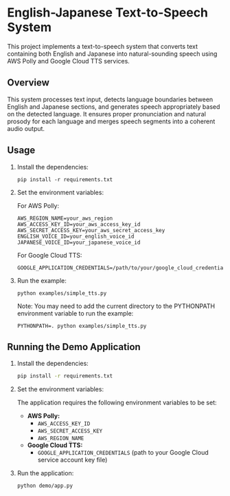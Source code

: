 # English-Japanese Text-to-Speech System

This project implements a text-to-speech system that converts text containing both English and Japanese into natural-sounding speech using AWS Polly and Google Cloud TTS services.

## Overview

This system processes text input, detects language boundaries between English and Japanese sections, and generates speech appropriately based on the detected language. It ensures proper pronunciation and natural prosody for each language and merges speech segments into a coherent audio output.

## Usage

1.  Install the dependencies:

    ```
    pip install -r requirements.txt
    ```

2.  Set the environment variables:

    For AWS Polly:
    ```
    AWS_REGION_NAME=your_aws_region
    AWS_ACCESS_KEY_ID=your_aws_access_key_id
    AWS_SECRET_ACCESS_KEY=your_aws_secret_access_key
    ENGLISH_VOICE_ID=your_english_voice_id
    JAPANESE_VOICE_ID=your_japanese_voice_id
    ```

    For Google Cloud TTS:
    ```
    GOOGLE_APPLICATION_CREDENTIALS=/path/to/your/google_cloud_credentials.json
    ```

3.  Run the example:

    ```
    python examples/simple_tts.py
    ```

    Note: You may need to add the current directory to the PYTHONPATH environment variable to run the example:

    ```
    PYTHONPATH=. python examples/simple_tts.py
    ```

## Running the Demo Application

1.  Install the dependencies:

    ```bash
    pip install -r requirements.txt
    ```

2.  Set the environment variables:

    The application requires the following environment variables to be set:

    *   **AWS Polly:**
        *   `AWS_ACCESS_KEY_ID`
        *   `AWS_SECRET_ACCESS_KEY`
        *   `AWS_REGION_NAME`
    *   **Google Cloud TTS:**
        *   `GOOGLE_APPLICATION_CREDENTIALS` (path to your Google Cloud service account key file)

3.  Run the application:

    ```bash
    python demo/app.py
    ```
